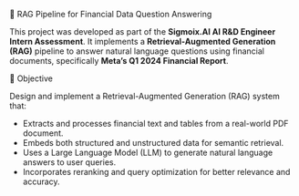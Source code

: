  💼 RAG Pipeline for Financial Data Question Answering

 This project was developed as part of the **Sigmoix.AI AI R&D Engineer Intern Assessment**. It implements a **Retrieval-Augmented Generation (RAG)** pipeline to answer natural language questions using financial documents, specifically **Meta’s Q1 2024 Financial Report**.



📌 Objective

Design and implement a Retrieval-Augmented Generation (RAG) system that:
- Extracts and processes financial text and tables from a real-world PDF document.
- Embeds both structured and unstructured data for semantic retrieval.
- Uses a Large Language Model (LLM) to generate natural language answers to user queries.
- Incorporates reranking and query optimization for better relevance and accuracy.



